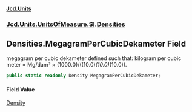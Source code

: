 #### [Jcd.Units](index 'index')
### [Jcd.Units.UnitsOfMeasure.SI](Jcd.Units.UnitsOfMeasure.SI 'Jcd.Units.UnitsOfMeasure.SI').[Densities](Densities 'Jcd.Units.UnitsOfMeasure.SI.Densities')

## Densities.MegagramPerCubicDekameter Field

megagram per cubic dekameter defined such that: kilogram per cubic meter = Mg/dam³ ×
(1000.0)/((10.0)*(10.0)*(10.0)).

```csharp
public static readonly Density MegagramPerCubicDekameter;
```

#### Field Value
[Density](Density 'Jcd.Units.UnitTypes.Density')